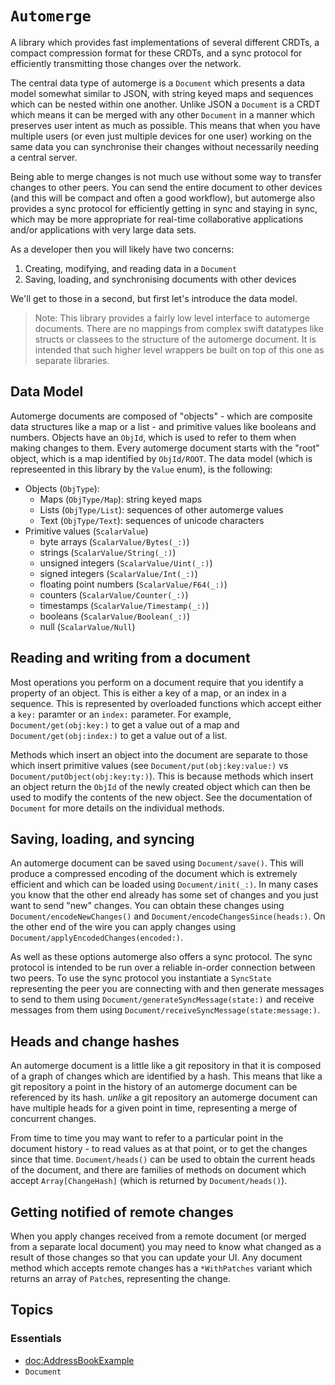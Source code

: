 # ``Automerge``

A library which provides fast implementations of several different CRDTs, a compact compression format for these CRDTs, and a sync protocol for efficiently transmitting those changes over the network.

The central data type of automerge is a ``Document`` which presents a data model somewhat similar to JSON, with string keyed maps and sequences which can be nested within one another. Unlike JSON a ``Document`` is a CRDT which means it can be merged with any other ``Document`` in a manner which preserves user intent as much as possible. This means that when you have multiple users (or even just multiple devices for one user) working on the same data you can synchronise their changes without necessarily needing a central server.

Being able to merge changes is not much use without some way to transfer changes to other peers. You can send the entire document to other devices (and this will be compact and often a good workflow), but automerge also provides a sync protocol for efficiently getting in sync and staying in sync, which may be more appropriate for real-time collaborative applications and/or applications with very large data sets.

As a developer then you will likely have two concerns:

1. Creating, modifying, and reading data in a ``Document``
2. Saving, loading, and synchronising documents with other devices

We'll get to those in a second, but first let's introduce the data model.

> Note: This library provides a fairly low level interface to automerge documents. There are no mappings from complex swift datatypes like structs or classees to the structure of the automerge document. It is intended that such higher level wrappers be built on top of this one as separate libraries.

## Data Model

Automerge documents are composed of "objects" - which are composite data structures like a map or a list - and primitive values like booleans and numbers. Objects have an ``ObjId``, which is used to refer to them when making changes to them. Every automerge document starts with the "root" object, which is a map identified by ``ObjId/ROOT``. The data model (which is represeented in this library by the ``Value`` enum), is the following:

* Objects (``ObjType``):
    * Maps (``ObjType/Map``): string keyed maps
    * Lists (``ObjType/List``): sequences of other automerge values
    * Text (``ObjType/Text``): sequences of unicode characters
* Primitive values (``ScalarValue``)
    * byte arrays (``ScalarValue/Bytes(_:)``)
    * strings (``ScalarValue/String(_:)``)
    * unsigned integers (``ScalarValue/Uint(_:)``)
    * signed integers (``ScalarValue/Int(_:)``)
    * floating point numbers (``ScalarValue/F64(_:)``)
    * counters (``ScalarValue/Counter(_:)``)
    * timestamps (``ScalarValue/Timestamp(_:)``)
    * booleans (``ScalarValue/Boolean(_:)``)
    * null (``ScalarValue/Null``)

## Reading and writing from a document

Most operations you perform on a document require that you identify a property of an object. This is either a key of a map, or an index in a sequence. This is represented by overloaded functions which accept either a `key:` paramter or an `index:` parameter. For example, ``Document/get(obj:key:)`` to get a value out of a map and ``Document/get(obj:index:)`` to get a value out of a list. 

Methods which insert an object into the document are separate to those which insert primitive values (see ``Document/put(obj:key:value:)`` vs ``Document/putObject(obj:key:ty:)``). This is because methods which insert an object return the ``ObjId`` of the newly created object which can then be used to modify the contents of the new object. See the documentation of ``Document`` for more details on the individual methods.

## Saving, loading, and syncing

An automerge document can be saved using ``Document/save()``. This will produce a compressed encoding of the document which is extremely efficient and which can be loaded using ``Document/init(_:)``. In many cases you know that the other end already has some set of changes and you just want to send "new" changes. You can obtain these changes using ``Document/encodeNewChanges()`` and ``Document/encodeChangesSince(heads:)``. On the other end of the wire you can apply changes using ``Document/applyEncodedChanges(encoded:)``.

As well as these options automerge also offers a sync protocol. The sync protocol is intended to be run over a reliable in-order connection between two peers. To use the sync protocol you instantiate a ``SyncState`` representing the peer you are connecting with and then generate messages to send to them using ``Document/generateSyncMessage(state:)`` and receive messages from them using ``Document/receiveSyncMessage(state:message:)``.

## Heads and change hashes

An automerge document is a little like a git repository in that it is composed of a graph of changes which are identified by a hash. This means that like a git repository a point in the history of an automerge document can be referenced by its hash. _unlike_ a git repository an automerge document can have multiple heads for a given point in time, representing a merge of concurrent changes. 

From time to time you may want to refer to a particular point in the document history - to read values as at that point, or to get the changes since that time. ``Document/heads()`` can be used to obtain the current heads of the document, and there are families of methods on document which accept `Array[ChangeHash]` (which is returned by ``Document/heads()``).

## Getting notified of remote changes

When you apply changes received from a remote document (or merged from a separate local document) you may need to know what changed as a result of those changes so that you can update your UI. Any document method which accepts remote changes has a `*WithPatches` variant which returns an array of ``Patch``es, representing the change.

## Topics

### Essentials

- <doc:AddressBookExample>
- ``Document``
